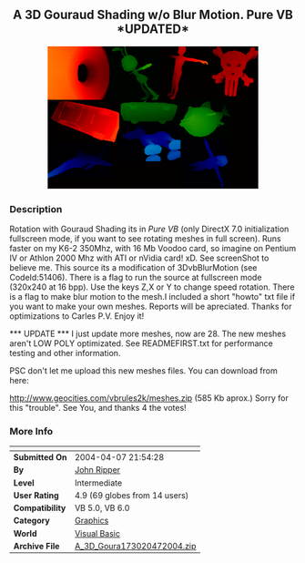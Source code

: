 ﻿<div align="center">

## A 3D Gouraud Shading w/o Blur Motion\. Pure VB \*UPDATED\*

<img src="PIC200448204346204.gif">
</div>

### Description

Rotation with Gouraud Shading its in *Pure VB* (only DirectX 7.0 initialization fullscreen mode, if you want to see rotating meshes in full screen). Runs faster on my K6-2 350Mhz, with 16 Mb Voodoo card, so imagine on Pentium IV or Athlon 2000 Mhz with ATI or nVidia card! xD. See screenShot to believe me. This source its a modification of 3DvbBlurMotion (see CodeId:51406). There is a flag to run the source at fullscreen mode (320x240 at 16 bpp). Use the keys Z,X or Y to change speed rotation. There is a flag to make blur motion to the mesh.I included a short "howto" txt file if you want to make your own meshes. Reports will be apreciated. Thanks for optimizations to Carles P.V. Enjoy it!

*** UPDATE *** I just update more meshes, now are 28. The new meshes aren't LOW POLY optimizated. See READMEFIRST.txt for performance testing and other information.

PSC don't let me upload this new meshes files. You can download from here:

http://www.geocities.com/vbrules2k/meshes.zip (585 Kb aprox.) Sorry for this "trouble". See You, and thanks 4 the votes!
 
### More Info
 


<span>             |<span>
---                |---
**Submitted On**   |2004-04-07 21:54:28
**By**             |[John Ripper](https://github.com/Planet-Source-Code/PSCIndex/blob/master/ByAuthor/john-ripper.md)
**Level**          |Intermediate
**User Rating**    |4.9 (69 globes from 14 users)
**Compatibility**  |VB 5\.0, VB 6\.0
**Category**       |[Graphics](https://github.com/Planet-Source-Code/PSCIndex/blob/master/ByCategory/graphics__1-46.md)
**World**          |[Visual Basic](https://github.com/Planet-Source-Code/PSCIndex/blob/master/ByWorld/visual-basic.md)
**Archive File**   |[A\_3D\_Goura173020472004\.zip](https://github.com/Planet-Source-Code/john-ripper-a-3d-gouraud-shading-w-o-blur-motion-pure-vb-updated__1-52955/archive/master.zip)








